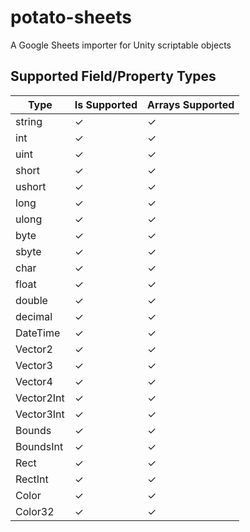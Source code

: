 # potato-sheets
A Google Sheets importer for Unity scriptable objects


## Supported Field/Property Types
| Type | Is Supported | Arrays Supported |
|-----|-----|-----|
| string | ✓ | ✓ | 
| int | ✓ | ✓ |
| uint | ✓ | ✓ |
| short | ✓ | ✓ |
| ushort | ✓ | ✓ |
| long | ✓ | ✓ |
| ulong | ✓ | ✓ |
| byte | ✓ | ✓ |
| sbyte | ✓ | ✓ |
| char | ✓ | ✓ |
| float | ✓ | ✓ |
| double | ✓ | ✓ |
| decimal | ✓ | ✓ |
| DateTime | ✓ | ✓ |
| Vector2 | ✓ | ✓ |
| Vector3 | ✓ | ✓ |
| Vector4 | ✓ | ✓ |
| Vector2Int | ✓ | ✓ |
| Vector3Int | ✓ | ✓ |
| Bounds | ✓ | ✓ |
| BoundsInt | ✓ | ✓ |
| Rect | ✓ | ✓ |
| RectInt | ✓ | ✓ |
| Color | ✓ | ✓ |
| Color32 | ✓ | ✓ |


